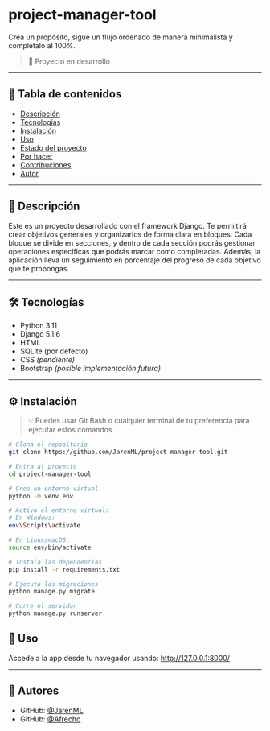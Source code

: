 # project-manager-tool

Crea un propósito, sigue un flujo ordenado de manera minimalista y complétalo al 100%.
> 🚧 Proyecto en desarrollo

---

## 📌 Tabla de contenidos
- [Descripción](#descripción)
- [Tecnologías](#tecnologías)
- [Instalación](#instalación)
- [Uso](#uso)
- [Estado del proyecto](#estado-del-proyecto)
- [Por hacer](#por-hacer)
- [Contribuciones](#contribuciones)
- [Autor](#autor)

---

## 🧾 Descripción
Este es un proyecto desarrollado con el framework Django. Te permitirá crear objetivos generales y organizarlos de forma clara en bloques. Cada bloque se divide en secciones, y dentro de cada sección podrás gestionar operaciones específicas que podrás marcar como completadas. Además, la aplicación lleva un seguimiento en porcentaje del progreso de cada objetivo que te propongas.

---

## 🛠️ Tecnologías
- Python 3.11
- Django 5.1.6
- HTML
- SQLite (por defecto)
- CSS *(pendiente)*
- Bootstrap *(posible implementación futura)*

---

## ⚙️ Instalación

> 💡 Puedes usar Git Bash o cualquier terminal de tu preferencia para ejecutar estos comandos.
```bash
# Clona el repositorio
git clone https://github.com/JarenML/project-manager-tool.git

# Entra al proyecto
cd project-manager-tool

# Crea un entorno virtual
python -m venv env

# Activa el entorno virtual:
# En Windows:
env\Scripts\activate

# En Linux/macOS:
source env/bin/activate

# Instala las dependencias
pip install -r requirements.txt

# Ejecuta las migraciones
python manage.py migrate

# Corre el servidor
python manage.py runserver
```

## 🧪 Uso
Accede a la app desde tu navegador usando:
http://127.0.0.1:8000/

---

## 👤 Autores
- GitHub: [@JarenML](https://github.com/JarenML)
- GitHub: [@Afrecho](https://github.com/Afrecho)

